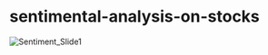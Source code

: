 # sentimental-analysis-on-stocks

![Sentiment_Slide1](https://user-images.githubusercontent.com/98972323/201011357-5460ba69-c49a-48d9-8418-f81204f8fbd1.PNG)
